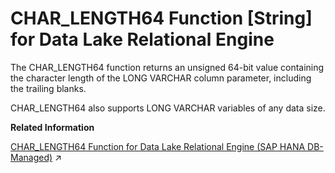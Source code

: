 <!-- loioa53c545784f21015bc94cb2f1bd99abc -->

# CHAR\_LENGTH64 Function \[String\] for Data Lake Relational Engine

The CHAR\_LENGTH64 function returns an unsigned 64-bit value containing the character length of the LONG VARCHAR column parameter, including the trailing blanks.



CHAR\_LENGTH64 also supports LONG VARCHAR variables of any data size.

**Related Information**  


[CHAR_LENGTH64 Function for Data Lake Relational Engine (SAP HANA DB-Managed)](https://help.sap.com/viewer/a898e08b84f21015969fa437e89860c8/2023_2_QRC/en-US/54f22f3b7acb49fca9ddb750176b9c0b.html "The CHAR_LENGTH64 function returns an unsigned 64-bit value containing the character length of the LONG VARCHAR column parameter, including the trailing blanks.") :arrow_upper_right:

